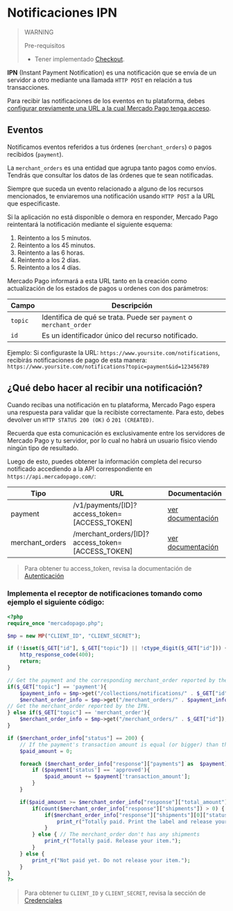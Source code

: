 # Notificaciones IPN

> WARNING
>
> Pre-requisitos
>
> * Tener implementado [Checkout](../payments/web-checkout/introduction.es.md).

**IPN** (Instant Payment Notification) es una notificación que se envía de un servidor a otro mediante una llamada `HTTP POST` en relación a tus transacciones.

Para recibir las notificaciones de los eventos en tu plataforma, debes [configurar previamente una URL a la cual Mercado Pago tenga acceso](https://www.mercadopago.com.ar/herramientas/notificaciones).


## Eventos

Notificamos eventos referidos a tus órdenes (`merchant_orders`) o pagos recibidos (`payment`).

La `merchant_orders` es una entidad que agrupa tanto pagos como envíos. Tendrás que consultar los datos de las órdenes que te sean notificadas.

Siempre que suceda un evento relacionado a alguno de los recursos mencionados, te enviaremos una notificación usando `HTTP POST` a la URL que especificaste.

Si la aplicación no está disponible o demora en responder, Mercado Pago reintentará la notificación mediante el siguiente esquema:

1. Reintento a los 5 minutos.
2. Reintento a los 45 minutos.
3. Reintento a las 6 horas.
4. Reintento a los 2 días.
5. Reintento a los 4 días.

Mercado Pago informará a esta URL tanto en la creación como actualización de los estados de pagos u ordenes con dos parámetros:

| Campo 		| Descripción 				 | 
| ---- 		| ---- 				 |
| `topic` | Identifica de qué se trata. Puede ser `payment` o `merchant_order ` |
| `id` | Es un identificador único del recurso notificado. |


Ejemplo: Si configuraste la URL: `https://www.yoursite.com/notifications`, recibirás notificaciones de pago de esta manera: `https://www.yoursite.com/notifications?topic=payment&id=123456789`

## ¿Qué debo hacer al recibir una notificación?

Cuando recibas una notificación en tu plataforma, Mercado Pago espera una respuesta para validar que la recibiste correctamente. Para esto, debes devolver un `HTTP STATUS 200 (OK)` ó `201 (CREATED)`.

Recuerda que esta comunicación es exclusivamente entre los servidores de Mercado Pago y tu servidor, por lo cual no habrá un usuario físico viendo ningún tipo de resultado.

Luego de esto, puedes obtener la información completa del recurso notificado accediendo a la API correspondiente en `https://api.mercadopago.com/`:

Tipo               | URL                                                         | Documentación
------------------ | ----------------------------------------------------------- | --------------------
payment            | /v1/payments/[ID]?access\_token=[ACCESS\_TOKEN] | [ver documentación]()
merchant_orders    | /merchant\_orders/[ID]?access\_token=[ACCESS\_TOKEN]           | [ver documentación]()

> Para obtener tu access\_token, revisa la documentación de [Autenticación]()

### Implementa el receptor de notificaciones tomando como ejemplo el siguiente código:

```php
<?php
require_once "mercadopago.php";

$mp = new MP("CLIENT_ID", "CLIENT_SECRET");

if (!isset($_GET["id"], $_GET["topic"]) || !ctype_digit($_GET["id"])) {
	http_response_code(400);
	return;
}

// Get the payment and the corresponding merchant_order reported by the IPN.
if($_GET["topic"] == 'payment'){
	$payment_info = $mp->get("/collections/notifications/" . $_GET["id"]);
	$merchant_order_info = $mp->get("/merchant_orders/" . $payment_info["response"]["collection"]["merchant_order_id"]);
// Get the merchant_order reported by the IPN.
} else if($_GET["topic"] == 'merchant_order'){
	$merchant_order_info = $mp->get("/merchant_orders/" . $_GET["id"]);
}

if ($merchant_order_info["status"] == 200) {
	// If the payment's transaction amount is equal (or bigger) than the merchant_order's amount you can release your items 
	$paid_amount = 0;

	foreach ($merchant_order_info["response"]["payments"] as  $payment) {
		if ($payment['status'] == 'approved'){
			$paid_amount += $payment['transaction_amount'];
		}	
	}

	if($paid_amount >= $merchant_order_info["response"]["total_amount"]){
		if(count($merchant_order_info["response"]["shipments"]) > 0) { // The merchant_order has shipments
			if($merchant_order_info["response"]["shipments"][0]["status"] == "ready_to_ship"){
				print_r("Totally paid. Print the label and release your item.");
			}
		} else { // The merchant_order don't has any shipments
			print_r("Totally paid. Release your item.");
		}
	} else {
		print_r("Not paid yet. Do not release your item.");
	}
}
?>
```

> Para obtener tu `CLIENT_ID` y `CLIENT_SECRET`, revisa la sección de [Credenciales](https://www.mercadopago.com.ar/account/credentials?type=basic)
